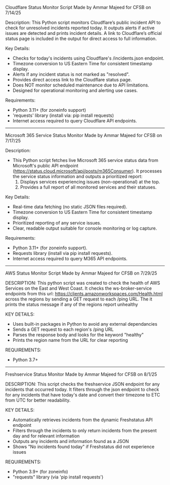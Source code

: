 Cloudflare Status Monitor Script
Made by Ammar Majeed for CFSB on 7/14/25

Description:
  This Python script monitors Cloudflare’s public incident API to check for unresolved incidents reported today. It outputs alerts if active issues are detected and prints incident details. A link to Cloudflare’s official status page is included in the output for direct access to full information.

Key Details:
  - Checks for today's incidents using Cloudflare's /incidents.json endpoint.
  - Timezone conversion to US Eastern Time for consistent timestamp display.
  - Alerts if any incident status is not marked as "resolved".
  - Provides direct access link to the Cloudflare status page.
  - Does NOT monitor scheduled maintenance due to API limitations.
  - Designed for operational monitoring and alerting use cases.

Requirements:
  - Python 3.11+ (for zoneinfo support)
  - 'requests' library (install via: pip install requests)
  - Internet access required to query Cloudflare API endpoints.
------------------------------------------------------------------------------------------------------------------------------------------------------------------------------------------------------------------
Microsoft 365 Service Status Monitor
Made by Ammar Majeed for CFSB on 7/17/25

Description:
  - This Python script fetches live Microsoft 365 service status data from Microsoft's public API endpoint (https://status.cloud.microsoft/api/posts/m365Consumer). It processes the service status information and outputs a prioritized report:
       1. Displays services experiencing issues (non-operational) at the top.
       2. Provides a full report of all monitored services and their statuses.

Key Details:
  - Real-time data fetching (no static JSON files required).
  - Timezone conversion to US Eastern Time for consistent timestamp display.
  - Prioritized reporting of any service issues.
  - Clear, readable output suitable for console monitoring or log capture.

Requirements:
  - Python 3.11+ (for zoneinfo support).
  - Requests library (install via pip install requests).
  - Internet access required to query M365 API endpoints.
------------------------------------------------------------------------------------------------------------------------------------------------------------------------------------------------------------------
AWS Status Monitor Script
Made by Ammar Majeed for CFSB on 7/29/25

DESCRIPTION:
  This python script was created to check the health of AWS Services on the East and West Coast. It checks the
ws-broker-service endpoints from this url: https://clients.amazonworkspaces.com/Health.html across the regions 
by sending a GET request to each /ping URL. The it prints the status message if any of the regions report unhealthy

KEY DETAILS:
  - Uses built-in packages in Python to avoid any external dependancies
  - Sends a GET request to each region's /ping URL
  - Parses the response body and looks for the keyword "healthy"
  - Prints the region name from the URL for clear reporting

REQUIREMENTS:
  - Python 3.7+
------------------------------------------------------------------------------------------------------------------------------------------------------------------------------------------------------------------
Freshservice Status Monitor
Made by Ammar Majeed for CFSB on 8/1/25

DESCRIPTION:
  This script checks the freshservice JSON endpoint for any incidents that occurred today. 
It filters through the json endpoint to check for any incidents that have today's date 
and convert their timezone to ETC from UTC for better readability. 

KEY DETAILS:
  - Automatically retrieves incidents from the dynamic Freshstatus API endpoint
  - Filters through the incidents to only return incidents from the present day
    and for relevant information
  - Outputs any incidents and information found as a JSON
  - Shows "No incidents found today" if Freshstatus did not experience issues

REQUIREMENTS:
  - Python 3.9+ (for zoneinfo)
  - "requests" library (via 'pip install requests')
